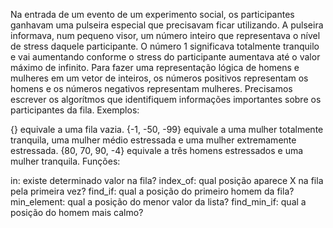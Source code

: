 
Na entrada de um evento de um experimento social, os participantes ganhavam uma pulseira especial que precisavam ficar utilizando.
A pulseira informava, num pequeno visor, um número inteiro que representava o nível de stress daquele participante.
O número 1 significava totalmente tranquilo e vai aumentando conforme o stress do participante aumentava até o valor máximo de infinito.
Para fazer uma representação lógica de homens e mulheres em um vetor de inteiros, os números positivos representam os homens e os números negativos representam mulheres.
Precisamos escrever os algorítmos que identifiquem informações importantes sobre os participantes da fila.
Exemplos:

{} equivale a uma fila vazia.
{-1, -50, -99} equivale a uma mulher totalmente tranquila, uma mulher médio estressada e uma mulher extremamente estressada.
{80, 70, 90, -4} equivale a três homens estressados e uma mulher tranquila.
Funções:

in: existe determinado valor na fila?
index_of: qual posição aparece X na fila pela primeira vez?
find_if: qual a posição do primeiro homem da fila?
min_element: qual a posição do menor valor da lista?
find_min_if: qual a posição do homem mais calmo?

